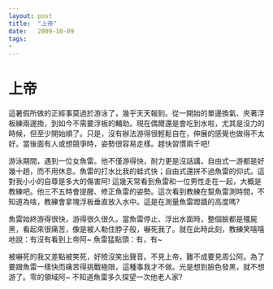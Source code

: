 ```yaml
---
layout: post
title:  "上帝"
date:   2009-10-09
tags:
-
---
```

# 上帝

這暑假所做的正經事莫過於游泳了，幾乎天天報到。從一開始的單邊換氣、夾著浮板練兩邊換，到如今不需要浮板的輔助。現在偶爾還是會吃到水啦，尤其是沒力的時候，但至少開始順了。只是，沒有辦法游得很輕鬆自在，伸展的感覺也做得不太好。當後面有人或想競爭時，姿勢很容易走樣。趕快習慣兩千吧!

游泳期間，遇到一位女魚雷。他不僅游得快，耐力更是沒話講，自由式一游都是好幾十趟，而不用休息。魚雷的打水比我的蛙式快；自由式還拼不過魚雷的仰式。這對我小小的自尊是多大的傷害阿!
這幾天常看到魚雷和一位男性走在一起，大概是教練吧。他三不五時會提醒、修正魚雷的姿勢。這次看到教練在幫魚雷測時間，不知道為啥，教練會拿塊浮板垂直放入水中。這是在測量魚雷蹬牆的高度嗎? 

魚雷始終游得很快，游得很久很久。當魚雷停止、浮出水面時，整個臉都是殭屍黑，看起來很痛苦，像是被人勒住脖子般，嚇死我了。就在此時此刻，教練笑嘻嘻地說：有沒有看到上帝阿~ 魚雷猛點頭：有，有~

被嚇死的我又差點被笑死，好險沒笑出聲音。不見上帝，難不成要見周公阿。為了要跟魚雷一樣快而痛苦得挑戰極限，這種事我才不做。光是想到臉色發黑，就不想游了。零的領域阿~ 不知道魚雷多久探望一次他老人家?